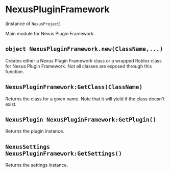 # NexusPluginFramework
(instance of `NexusProject`)

Main module for Nexus Plugin Framework.

## `object NexusPluginFramework.new(ClassName,...)`
Creates either a Nexus Plugin Framework class or a wrapped Roblox
class for Nexus Plugin Framework. Not all classes are exposed 
through this function.

## `NexusPluginFramework:GetClass(ClassName)`
Returns the class for a given name. Note that it
will yield if the class doesn't exist.

## `NexusPlugin NexusPluginFramework:GetPlugin()`
Returns the plugin instance.

## `NexusSettings NexusPluginFramework:GetSettings()`
Returns the settings instance.